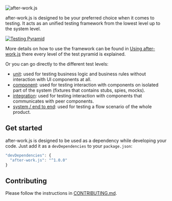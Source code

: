 ![after-work.js](aw.png)

after-work.js is designed to be your preferred choice when it comes to testing. It acts as an unified testing framework from the lowest level up to the system level.

[![Testing Pyramid](./docs/Pyramid.png)](http://martinfowler.com/bliki/TestPyramid.html)

More details on how to use the framework can be found in [Using after-work.js](./docs/usage.md) there every level of the test pyramid is explained.

Or you can go directly to the different test levels:
* [unit](./docs/unit.md): used for testing business logic and business rules without interaction with UI components at all.
* [component](./docs/component.md): used for testing interaction with components on isolated part of the system (fixtures that contains stubs, spies, mocks).
* [integration](./docs/integration.md): used for testing interaction with components that communicates with peer components.
* [system / end to end](./docs/e2e.md): used for testing a flow scenario of the whole product.

## Get started
after-work.js is designed to be used as a dependency while developing your code. Just add it as a `devDependencies` to your `package.json`:

```js
"devDependencies": {
  "after-work.js": "^1.0.0"
}
```

## Contributing

Please follow the instructions in [CONTRIBUTING.md](.github/CONTRIBUTING.md).
